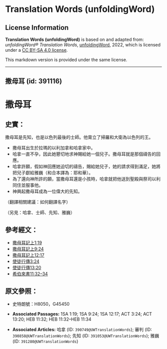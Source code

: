 # Translation Words (unfoldingWord)

## License Information

**Translation Words (unfoldingWord)** is based on and adapted from: _unfoldingWord® Translation Words_, [unfoldingWord](https://unfoldingword.org/utw), 2022, which is licensed under a [CC BY-SA 4.0 license](https://creativecommons.org/licenses/by-sa/4.0/legalcode.en).

This markdown version is provided under the same license.



--------------------------------

## 撒母耳 (id: 391116)

撒母耳
===

史實：
---

撒母耳是先知，也是以色列最後的士師。他膏立了掃羅和大衛為以色列的王。

* 撒母耳出生於拉瑪的以利加拿和哈拿家中。
* 哈拿一直不孕，因此她懇切地求神賜給她一個兒子。撒母耳就是那個禱告的回應。
* 哈拿許願，假如神回應她迫切的禱告，賜給她兒子，她的請求得到滿足，她將把兒子獻給雅巍（和合本譯為：耶和華）。
* 為了還向神所許的願，當撒母耳還是小孩時，哈拿就把他送到聖殿與祭司以利同住並服事他。
* 神興起撒母耳成為一位偉大的先知。

（翻譯相關建議：如何翻譯名字）

（另見：哈拿、士師、先知、雅巍）

參考經文：
-----

* [撒母耳記上1:19](https://ref.ly/1Sam1:19)
* [撒母耳記上9:24](https://ref.ly/1Sam9:24)
* [撒母耳記上12:17](https://ref.ly/1Sam12:17)
* [使徒行傳3:24](https://ref.ly/Acts3:24)
* [使徒行傳13:20](https://ref.ly/Acts13:20)
* [希伯來書11:32–34](https://ref.ly/Heb11:32-Heb11:34)

原文參照：
-----

* 史特朗號：H8050，G45450

* **Associated Passages:** 1SA 1:19; 1SA 9:24; 1SA 12:17; ACT 3:24; ACT 13:20; HEB 11:32; HEB 11:32–HEB 11:34
* **Associated Articles:** 哈拿 (ID: `390749@UWTranslationWords`); 審判 (ID: `390858@UWTranslationWords`); 先知 (ID: `391053@UWTranslationWords`); 雅巍 (ID: `391280@UWTranslationWords`)

